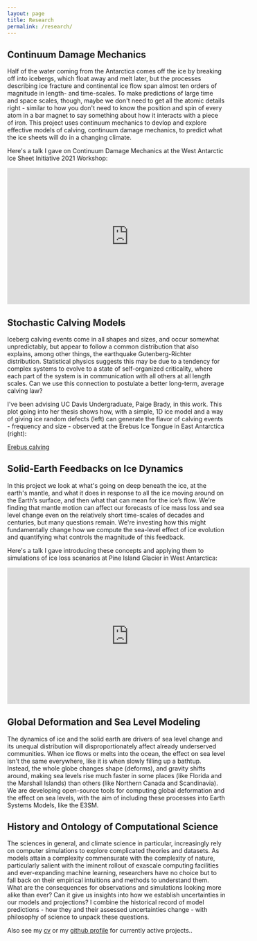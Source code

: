```yaml
---
layout: page
title: Research
permalink: /research/
---
```


<h2>Continuum Damage Mechanics</h2>
Half of the water coming from the Antarctica comes off the ice by breaking off into icebergs, which float away and melt later, but the processes describing ice fracture and continental ice flow span almost ten orders of magnitude in length- and time-scales. To make predictions of large time and space scales, though, maybe we don't need to get all the atomic details right - similar to how you don't need to know the position and spin of every atom in a bar magnet to say something about how it interacts with a piece of iron. This project uses continuum mechanics to devlop and explore effective models of calving, continuum damage mechanics, to predict what the ice sheets will do in a changing climate.

Here's a talk I gave on Continuum Damage Mechanics at the West Antarctic Ice Sheet Initiative 2021 Workshop:
<p align="center">
<iframe width="560" height="315" src="https://www.youtube.com/embed/0_x1JDaeRtk" title="YouTube video player" frameborder="0" allow="accelerometer; autoplay; clipboard-write; encrypted-media; gyroscope; picture-in-picture" allowfullscreen></iframe>
</p>



<h2>Stochastic Calving Models</h2>
Iceberg calving events come in all shapes and sizes, and occur somewhat unpredictably, but appear to follow a common distribution that also explains, among other things, the earthquake Gutenberg-Richter distribution. Statistical physics suggests this may be due to a tendency for complex systems to evolve to a state of self-organized criticality, where each part of the system is in communication with all others at all length scales. Can we use this connection to postulate a better long-term, average calving law?

I've been advising UC Davis Undergraduate, Paige Brady, in this work. This plot going into her thesis shows how, with a simple, 1D ice model and a way of giving ice random defects (left) can generate the flavor of calving events - frequency and size - observed at the Erebus Ice Tongue in East Antarctica (right):

[Erebus calving](https://skachuck.github.io/images/erebus_stat.png)

<h2>Solid-Earth Feedbacks on Ice Dynamics</h2>
In this project we look at what's going on deep beneath the ice, at the earth's mantle, and what it does in response to all the ice moving around on the Earth’s surface, and then what that can mean for the ice’s flow. We’re finding that mantle motion can affect our forecasts of ice mass loss and sea level change even on the relatively short time-scales of decades and centuries, but many questions remain. We're investing how this might fundamentally change how we compute the sea-level effect of ice evolution and quantifying what controls the magnitude of this feedback.

Here's a talk I gave introducing these concepts and applying them to simulations of ice loss scenarios at Pine Island Glacier in West Antarctica:
<p align="center">
<iframe width="560" height="315" src="https://www.youtube.com/embed/29MdsWiSYbE" title="YouTube video player" frameborder="0" allow="accelerometer; autoplay; clipboard-write; encrypted-media; gyroscope; picture-in-picture" allowfullscreen></iframe>
</p>

<h2>Global Deformation and Sea Level Modeling</h2>
The dynamics of ice and the solid earth are drivers of sea level change and its unequal distribution will disproportionately affect already underserved communities. When ice flows or melts into the ocean, the effect on sea level isn't the same everywhere, like it is when slowly filling up a bathtup. Instead, the whole globe changes shape (deforms), and gravity shifts around, making sea levels rise much faster in some places (like Florida and the Marshall Islands) than others (like Northern Canada and Scandinavia). We are developing open-source tools for computing global deformation and the effect on sea levels, with the aim of including these processes into Earth Systems Models, like the E3SM. 

<h2>History and Ontology of Computational Science</h2>
The sciences in general, and climate science in particular, increasingly rely on computer simulations to explore complicated theories and datasets. As models attain a complexity commensurate with the complexity of nature, particularly salient with the iminent rollout of exascale computing facilities and ever-expanding machine learning, researchers have no choice but to fall back on their empirical intuitions and methods to understand them. What are the consequences for observations and simulations looking more alike than ever? Can it give us insights into how we establish uncertainties in our models and projections? I combine the historical record of model predictions - how they and their assessed uncertainties change - with philosophy of science to unpack these questions.



Also see my [cv](georei.com/cv/) or my [github profile](http://github.com/skachuck) for currently active projects.. 
